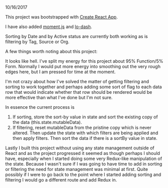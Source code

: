 10/16/2017

This project was bootstrapped with [Create React App](https://github.com/facebookincubator/create-react-app).

I have also added [moment.js](https://momentjs.com/) and [lo-dash](https://lodash.com/).

Sorting by Date and by Active status are currently both working as is filtering by Tag, Source or Org.

A few things worth noting about this project:

It looks like hell. I've split my energy for this project about 95% Function/5% Form. Normally I would put more energy into smoothing out the very rough edges here, but I am pressed for time at the moment.

I'm not crazy about how I've solved the matter of getting filtering and sorting to work together and perhaps adding some sort of flag to each data row that would indicate whether that row should be rendered would be more effective than what I've done but I'm not sure.

In essence the current process is 
1. If sorting, store the sort-by value in state and sort the existing copy of the data (this.state.mutableData).
2. If filtering, reset mutableData from the pristine copy which is never altered. Then update the state with which filters are being applied and then apply filters. Then sort the data if there is a sortBy value in state.

Lastly I built this project without using any state management outside of React and as the project progressed it seemed as though perhaps I should have, especially when I started doing some very Redux-like manipulation of the state. Because I wasn't sure if I was going to have time to add in sorting or filtering the need for state management was minimal at first. Quite possibly if I were to go back to the point where I started adding sorting and filtering I would go a different route and add Redux in.